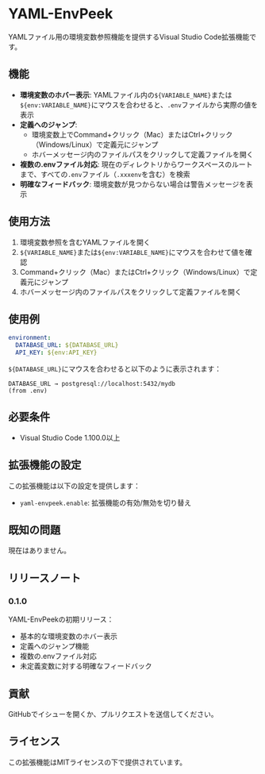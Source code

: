 # YAML-EnvPeek

YAMLファイル用の環境変数参照機能を提供するVisual Studio Code拡張機能です。

## 機能

- **環境変数のホバー表示**: YAMLファイル内の`${VARIABLE_NAME}`または`${env:VARIABLE_NAME}`にマウスを合わせると、`.env`ファイルから実際の値を表示
- **定義へのジャンプ**: 
  - 環境変数上でCommand+クリック（Mac）またはCtrl+クリック（Windows/Linux）で定義元にジャンプ
  - ホバーメッセージ内のファイルパスをクリックして定義ファイルを開く
- **複数の.envファイル対応**: 現在のディレクトリからワークスペースのルートまで、すべての`.env`ファイル（`.xxxenv`を含む）を検索
- **明確なフィードバック**: 環境変数が見つからない場合は警告メッセージを表示

## 使用方法

1. 環境変数参照を含むYAMLファイルを開く
2. `${VARIABLE_NAME}`または`${env:VARIABLE_NAME}`にマウスを合わせて値を確認
3. Command+クリック（Mac）またはCtrl+クリック（Windows/Linux）で定義元にジャンプ
4. ホバーメッセージ内のファイルパスをクリックして定義ファイルを開く

## 使用例

```yaml
environment:
  DATABASE_URL: ${DATABASE_URL}
  API_KEY: ${env:API_KEY}
```

`${DATABASE_URL}`にマウスを合わせると以下のように表示されます：
```
DATABASE_URL → postgresql://localhost:5432/mydb
(from .env)
```

## 必要条件

- Visual Studio Code 1.100.0以上

## 拡張機能の設定

この拡張機能は以下の設定を提供します：

* `yaml-envpeek.enable`: 拡張機能の有効/無効を切り替え

## 既知の問題

現在はありません。

## リリースノート

### 0.1.0

YAML-EnvPeekの初期リリース：
- 基本的な環境変数のホバー表示
- 定義へのジャンプ機能
- 複数の.envファイル対応
- 未定義変数に対する明確なフィードバック

## 貢献

GitHubでイシューを開くか、プルリクエストを送信してください。

## ライセンス

この拡張機能はMITライセンスの下で提供されています。 